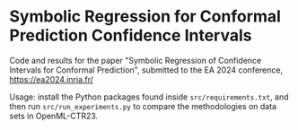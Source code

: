 # Symbolic Regression for Conformal Prediction Confidence Intervals

Code and results for the paper "Symbolic Regression of Confidence Intervals for Conformal Prediction", submitted to the EA 2024 conference, https://ea2024.inria.fr/

Usage: install the Python packages found inside `src/requirements.txt`, and then run `src/run_experiments.py` to compare the methodologies on data sets in OpenML-CTR23.